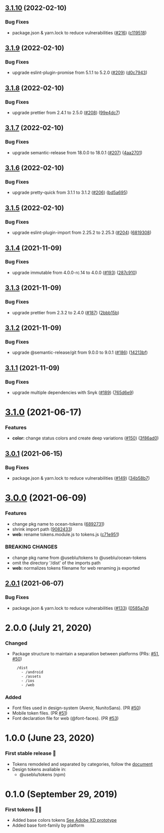 ## [3.1.10](https://github.com/ocean-ds/ocean-tokens/compare/v3.1.9...v3.1.10) (2022-02-10)


### Bug Fixes

* package.json & yarn.lock to reduce vulnerabilities ([#216](https://github.com/ocean-ds/ocean-tokens/issues/216)) ([c119518](https://github.com/ocean-ds/ocean-tokens/commit/c11951887d1718ebb01b5adb8000afda3a1f8061))

## [3.1.9](https://github.com/ocean-ds/ocean-tokens/compare/v3.1.8...v3.1.9) (2022-02-10)


### Bug Fixes

* upgrade eslint-plugin-promise from 5.1.1 to 5.2.0 ([#209](https://github.com/ocean-ds/ocean-tokens/issues/209)) ([d0c7943](https://github.com/ocean-ds/ocean-tokens/commit/d0c7943d55c7a23271b8d0c50768b30af0ab633c))

## [3.1.8](https://github.com/ocean-ds/ocean-tokens/compare/v3.1.7...v3.1.8) (2022-02-10)


### Bug Fixes

* upgrade prettier from 2.4.1 to 2.5.0 ([#208](https://github.com/ocean-ds/ocean-tokens/issues/208)) ([99e4dc7](https://github.com/ocean-ds/ocean-tokens/commit/99e4dc77178277cc48fd01885c20fc7412962aa5))

## [3.1.7](https://github.com/ocean-ds/ocean-tokens/compare/v3.1.6...v3.1.7) (2022-02-10)


### Bug Fixes

* upgrade semantic-release from 18.0.0 to 18.0.1 ([#207](https://github.com/ocean-ds/ocean-tokens/issues/207)) ([4aa2701](https://github.com/ocean-ds/ocean-tokens/commit/4aa27018f5aa404c740894aa102c3150b5a81e5f))

## [3.1.6](https://github.com/ocean-ds/ocean-tokens/compare/v3.1.5...v3.1.6) (2022-02-10)


### Bug Fixes

* upgrade pretty-quick from 3.1.1 to 3.1.2 ([#206](https://github.com/ocean-ds/ocean-tokens/issues/206)) ([bd5a695](https://github.com/ocean-ds/ocean-tokens/commit/bd5a695f688890a421eef711295afa287966ac36))

## [3.1.5](https://github.com/ocean-ds/ocean-tokens/compare/v3.1.4...v3.1.5) (2022-02-10)


### Bug Fixes

* upgrade eslint-plugin-import from 2.25.2 to 2.25.3 ([#204](https://github.com/ocean-ds/ocean-tokens/issues/204)) ([6819308](https://github.com/ocean-ds/ocean-tokens/commit/681930817c07d7b93735b18509c53ae436ad72f3))

## [3.1.4](https://github.com/ocean-ds/ocean-tokens/compare/v3.1.3...v3.1.4) (2021-11-09)


### Bug Fixes

* upgrade immutable from 4.0.0-rc.14 to 4.0.0 ([#193](https://github.com/ocean-ds/ocean-tokens/issues/193)) ([287c910](https://github.com/ocean-ds/ocean-tokens/commit/287c910f004e5ac7d0105e6aa8a796994e128980))

## [3.1.3](https://github.com/ocean-ds/ocean-tokens/compare/v3.1.2...v3.1.3) (2021-11-09)


### Bug Fixes

* upgrade prettier from 2.3.2 to 2.4.0 ([#187](https://github.com/ocean-ds/ocean-tokens/issues/187)) ([2bbb15b](https://github.com/ocean-ds/ocean-tokens/commit/2bbb15bf83629a447598ab4cbdaa72062c8fe67b))

## [3.1.2](https://github.com/ocean-ds/ocean-tokens/compare/v3.1.1...v3.1.2) (2021-11-09)


### Bug Fixes

* upgrade @semantic-release/git from 9.0.0 to 9.0.1 ([#186](https://github.com/ocean-ds/ocean-tokens/issues/186)) ([14213bf](https://github.com/ocean-ds/ocean-tokens/commit/14213bff6e21d5d748bd1ff0061c04107d6a96b9))

## [3.1.1](https://github.com/ocean-ds/ocean-tokens/compare/v3.1.0...v3.1.1) (2021-11-09)


### Bug Fixes

* upgrade multiple dependencies with Snyk ([#189](https://github.com/ocean-ds/ocean-tokens/issues/189)) ([765d6e9](https://github.com/ocean-ds/ocean-tokens/commit/765d6e9bdd3f21118c54e091ba95918238e6138b))

# [3.1.0](https://github.com/ocean-ds/ocean-tokens/compare/v3.0.1...v3.1.0) (2021-06-17)

### Features

- **color:** change status colors and create deep variations ([#150](https://github.com/ocean-ds/ocean-tokens/issues/150)) ([3f86ad0](https://github.com/ocean-ds/ocean-tokens/commit/3f86ad0a6a635fc6fb1fb49964f0a73c6ac2efed))

## [3.0.1](https://github.com/ocean-ds/ocean-tokens/compare/v3.0.0...v3.0.1) (2021-06-15)

### Bug Fixes

- package.json & yarn.lock to reduce vulnerabilities ([#149](https://github.com/ocean-ds/ocean-tokens/issues/149)) ([34b58b7](https://github.com/ocean-ds/ocean-tokens/commit/34b58b715444acc8abfed11ea6def529089973a7))

# [3.0.0](https://github.com/ocean-ds/ocean-tokens/compare/v2.0.1...v3.0.0) (2021-06-09)

### Features

- change pkg name to ocean-tokens ([6892731](https://github.com/ocean-ds/ocean-tokens/commit/6892731fc4334a3c7629e66ef75b6f79ecaaf4a1))
- shrink import path ([9082433](https://github.com/ocean-ds/ocean-tokens/commit/9082433ced7fb972a6edf90fabeb452e4e662d6d))
- **web:** rename tokens.module.js to tokens.js ([c71e951](https://github.com/ocean-ds/ocean-tokens/commit/c71e951b42f788b02be85ea41804a3c0a1b56659))

### BREAKING CHANGES

- change pkg name from @useblu/tokens to @useblu/ocean-tokens
- omit the directory '/dist' of the imports path
- **web:** normalizes tokens filename for web renaming js exported

## [2.0.1](https://github.com/ocean-ds/ocean-tokens/compare/v2.0.0...v2.0.1) (2021-06-07)

### Bug Fixes

- package.json & yarn.lock to reduce vulnerabilities ([#133](https://github.com/ocean-ds/ocean-tokens/issues/133)) ([0585a7d](https://github.com/ocean-ds/ocean-tokens/commit/0585a7d79c3c7fb652ad26be55c27f00e9809cae))

# 2.0.0 (July 21, 2020)

### Changed

- Package structure to maintain a separation between platforms (PRs: [#51](https://github.com/ocean-ds/ocean-tokens/pull/51), [#50](https://github.com/ocean-ds/ocean-tokens/pull/50))

  ```
    /dist
      - /android
      - /assets
      - /ios
      - /web
  ```

### Added

- Font files used in design-system (Avenir, NunitoSans). (PR [#50](https://github.com/ocean-ds/ocean-tokens/pull/50))
- Mobile token files. (PR [#51](https://github.com/ocean-ds/ocean-tokens/pull/51))
- Font declaration file for web (@font-faces). (PR [#53](https://github.com/ocean-ds/ocean-tokens/pull/53))

# 1.0.0 (June 23, 2020)

### First stable release :rocket:

- Tokens remodeled and separated by categories, follow the [document](https://ocean-ds.github.io/ocean-tokens/)
- Design tokens avaliable in:
  - @useblu/tokens (npm)

# 0.1.0 (September 29, 2019)

### First tokens :tada::clap:

- Added base colors tokens [See Adobe XD prototype](https://xd.adobe.com/spec/780b750c-c8d9-4a3c-7d41-042f4c68f830-0e3a/)
- Added base font-family by platform
